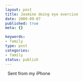 ```yaml
--- 
layout: post
title: Jasmine doing eye exercise
date: 2009-09-07
published: true
meta: {}

keywords: 
- family
type: post
categories: 
- family
status: publish
---
```



  Sent from my iPhone<!--    [Posted via email](http://posterous.com)   from [Andrew Eick's posterous](http://posterous.andyeick.com/jasmine-doing-eye-exercise)      -->

